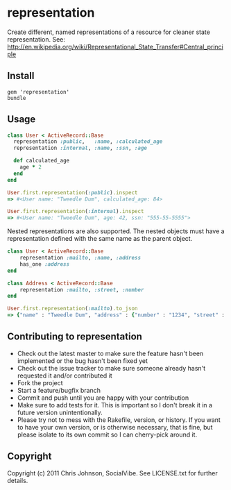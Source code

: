 # representation
Create different, named representations of a resource for cleaner state representation.
See:  http://en.wikipedia.org/wiki/Representational_State_Transfer#Central_principle

## Install

    gem 'representation'
    bundle

## Usage

```ruby
class User < ActiveRecord::Base
  representation :public,   :name, :calculated_age
  representation :internal, :name, :ssn, :age

  def calculated_age
    age * 2
  end
end

User.first.representation(:public).inspect
=> #<User name: "Tweedle Dum", calculated_age: 84>

User.first.representation(:internal).inspect
=> #<User name: "Tweedle Dum", age: 42, ssn: "555-55-5555">
````

Nested representations are also supported. The nested objects must have a 
representation defined with the same name as the parent object.

```ruby
class User < ActiveRecord::Base
	representation :mailto, :name, :address
	has_one :address
end

class Address < ActiveRecord::Base
	representation :mailto, :street, :number
end

User.first.representation(:mailto).to_json
=> {"name" : "Tweedle Dum", "address" : {"number" : "1234", "street" : "SomeStreet"}}
````

## Contributing to representation
 
* Check out the latest master to make sure the feature hasn't been implemented or the bug hasn't been fixed yet
* Check out the issue tracker to make sure someone already hasn't requested it and/or contributed it
* Fork the project
* Start a feature/bugfix branch
* Commit and push until you are happy with your contribution
* Make sure to add tests for it. This is important so I don't break it in a future version unintentionally.
* Please try not to mess with the Rakefile, version, or history. If you want to have your own version, or is otherwise necessary, that is fine, but please isolate to its own commit so I can cherry-pick around it.

## Copyright

Copyright (c) 2011 Chris Johnson, SocialVibe. See LICENSE.txt for further details.


